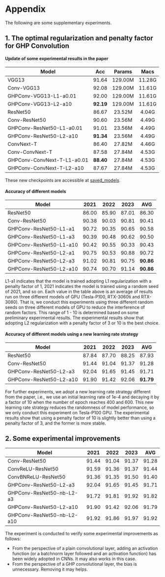 # Appendix
The following are some supplementary experiments.

## 1. The optimal regularization and penalty factor for GHP Convolution
#### Update of some experimental results in the paper
| Model | Acc | Params | Macs | 
| - | :-: | :-: | :-: |
| VGG13                  | 91.64 | 129.00M | 11.28G |
| Conv-VGG13             | 92.08 | 129.00M | 11.61G |
| GHPConv-VGG13-L1-a0.01 | 92.00 | 129.00M | 11.61G |
| GHPConv-VGG13-L2-a10   | **92.19** | 129.00M | 11.61G |
| ResNet50                  | 86.67 | 23.52M | 4.04G |
| Conv-ResNet50             | 90.60 | 23.56M | 4.49G |
| GHPConv-ResNet50-L1-a0.01 | 91.01 | 23.56M | 4.49G |
| GHPConv-ResNet50-L2-a10   | **91.34** | 23.56M | 4.49G |
| ConvNext-T                  | 86.40 | 27.82M | 4.46G |
| Conv-ConvNext-T             | 87.58 | 27.84M | 4.53G |
| GHPConv-ConvNext-T-L1-a0.01 | **88.40** | 27.84M | 4.53G |
| GHPConv-ConvNext-T-L2-a10   | 87.67 | 27.84M | 4.53G |

These new checkpoints are accessible at [saved_models](saved_models).

#### Accuracy of different models
| Model | 2021 | 2022 | 2023 | AVG |
| - | :-: | :-: | :-: | :-: |
| ResNet50                | 86.00 | 85.90 | 87.01 | 86.30 |
| Conv-ResNet50           | 90.38 | 90.03 | 90.81 | 90.41 |
| GHPConv-ResNet50-L1-a1  | 90.72 | 90.35 | 90.65 | 90.58 |
| GHPConv-ResNet50-L1-a3  | 90.39 | 90.48 | 90.62 | 90.50 |
| GHPConv-ResNet50-L1-a10 | 90.42 | 90.55 | 90.33 | 90.43 |
| GHPConv-ResNet50-L2-a1  | 90.75 | 90.53 | 90.88 | 90.72 |
| GHPConv-ResNet50-L2-a3  | 91.02 | 90.81 | 90.75 | **90.86** |
| GHPConv-ResNet50-L2-a10 | 90.74 | 90.70 | 91.14 | **90.86** |

L1-a1 indicates that the model is trained adopting L1 regularization with a penalty factor of 1, 2021 indicates the model is trained using a random seed of 2021, and so on.
Each value in the table above is an average of results run on three different models of GPU (Tesla-P100, RTX-3060ti and RTX-3080). 
That is, we conduct this experiments using three different random seeds on three different models of GPU to reduce the interference of random factors.
This range of 1 - 10 is determined based on some preliminary experimental results. 
The experimental results show that adopting L2 regularization with a penalty factor of 3 or 10 is the best choice.

#### Accuracy of different models using a new learning rate strategy
| Model | 2021 | 2022 | 2023 | AVG |
| - | :-: | :-: | :-: | :-: |
| ResNet50                | 87.84 | 87.70 | 88.25 | 87.93 |
| Conv-ResNet50           | 91.44 | 91.04 | 91.37 | 91.28 |
| GHPConv-ResNet50-L2-a3  | 92.04 | 91.65 | 91.45 | 91.71 |
| GHPConv-ResNet50-L2-a10 | 91.90 | 91.42 | 92.06 | **91.79** |

For further experiments, we adopt a new learning rate strategy different from the paper, i.e., we use an initial learning rate of 1e-4 and decaying it by a factor of 10 
when the number of epoch reaches 400 and 600. 
This new learning rate strategy reduces the randomness of model performance, so we only conduct this experiment on Tesla-P100 GPU. The experimental results show that
using a penalty factor of 10 is slightly better than using a penalty factor of 3, and the former is more stable.

## 2. Some experimental improvements
| Model | 2021 | 2022 | 2023 | AVG |
| - | :-: | :-: | :-: | :-: |
| Conv-ResNet50             | 91.44 | 91.04 | 91.37 | 91.28 |
| ConvReLU-ResNet50         | 91.59 | 91.36 | 91.37 | 91.44 |
| ConvBNReLU-ResNet50       | 91.36 | 91.35 | 91.50 | 91.40 |
| GHPConv-ResNet50-L2-a3    | 92.04 | 91.65 | 91.45 | 91.71 |
| GHPConv-ResNet50-nb-L2-a3 | 91.72 | 91.81 | 91.92 | 91.82 |
| GHPConv-ResNet50-L2-a10   | 91.90 | 91.42 | 92.06 | 91.79 |
| GHPConv-ResNet50-nb-L2-a10| 91.92 | 91.86 | 91.97 | 91.92 |

The experiment is conducted to verify some experimental improvements as follows:
+ From the perspective of a plain convolutional layer, adding an activation function (or a batchnorm layer followed and an activation function) has been widely adopted in CNNs. It may also works in this case.
+ From the perspective of a GHP convolutional layer, the bias is unnecessary. Removing it may helps. 
